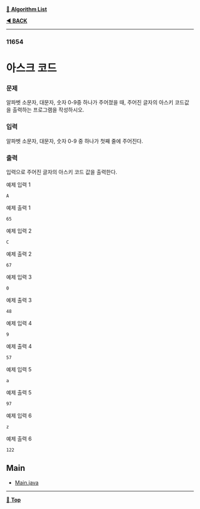 [:file_folder: **Algorithm List**](https://github.com/dlalstj0213/Study.Algorithm_Java)

[:arrow_backward: **BACK**](../)

---

### 11654

# 아스크 코드

### 문제

알파벳 소문자, 대문자, 숫자 0-9중 하나가 주어졌을 때, 주어진 글자의 아스키 코드값을 출력하는 프로그램을 작성하시오.

### 입력

알파벳 소문자, 대문자, 숫자 0-9 중 하나가 첫째 줄에 주어진다.

### 출력

입력으로 주어진 글자의 아스키 코드 값을 출력한다.

예제 입력 1  
```
A  
```
예제 출력 1   
```
65 
``` 
예제 입력 2   
```
C  
```
예제 출력 2   
```
67 
``` 
예제 입력 3   
```
0  
```
예제 출력 3   
```
48 
``` 
예제 입력 4   
```
9  
```
예제 출력 4   
```
57 
``` 
예제 입력 5   
```
a  
```
예제 출력 5   
```
97 
``` 
예제 입력 6   
```
z  
```
예제 출력 6   
```
122
```  

## Main

- [Main.java](./Main.java)

---

[:arrow_up_small: **Top**](#)